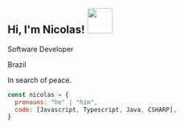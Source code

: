 <h2> Hi, I'm Nicolas! <img src="https://media.giphy.com/media/mGcNjsfWAjY5AEZNw6/giphy.gif" width="50"></h2>

<p>Software Developer</p>
<p>Brazil</p>
<p>In search of peace.</p>

```javascript
const nicolas = {
  pronouns: "he" | "him",
  code: [Javascript, Typescript, Java, CSHARP],
}
```
